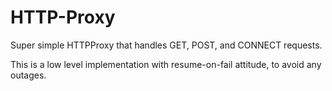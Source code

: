# HTTP-Proxy
Super simple HTTPProxy that handles GET, POST, and CONNECT requests.

This is a low level implementation with resume-on-fail attitude, to avoid any outages.
